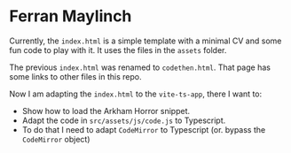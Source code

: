 # Ferran Maylinch

Currently, the `index.html` is a simple template with a minimal CV
and some fun code to play with it. It uses the files in the `assets` folder.

The previous `index.html` was renamed to `codethen.html`. That page
has some links to other files in this repo.

Now I am adapting the `index.html` to the `vite-ts-app`, there I want to:
- Show how to load the Arkham Horror snippet.
- Adapt the code in `src/assets/js/code.js` to Typescript.
- To do that I need to adapt `CodeMirror` to Typescript (or. bypass the `CodeMirror` object)
